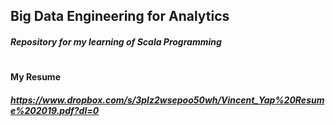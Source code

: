 ## Big Data Engineering for Analytics 
##### Repository for my learning of Scala Programming
#
#
#### My Resume 
##### https://www.dropbox.com/s/3plz2wsepoo50wh/Vincent_Yap%20Resume%202019.pdf?dl=0
